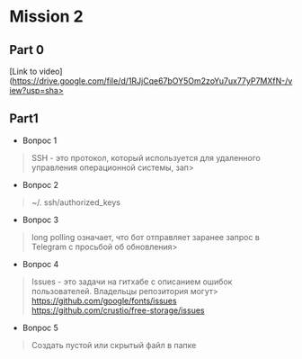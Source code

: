 # Mission 2

## Part 0

[Link to video](https://drive.google.com/file/d/1RJjCqe67bOY5Om2zoYu7ux77yP7MXfN-/view?usp=sha>

## Part1

- Вопрос 1
> SSH - это протокол, который используется для удаленного управления операционной системы, зап>

- Вопрос 2
> ~/. ssh/authorized_keys

- Вопрос 3
> long polling означает, что бот отправляет заранее запрос в Telegram с просьбой об обновления>

- Вопрос 4
> Issues - это задачи на гитхабе с описанием ошибок пользователей. Владельцы репозитория могут>
https://github.com/google/fonts/issues
https://github.com/crustio/free-storage/issues

- Вопрос 5
> Создать пустой или скрытый файл в папке
